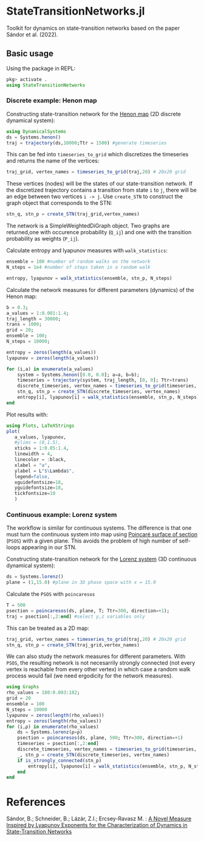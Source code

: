 # StateTransitionNetworks.jl
Toolkit for dynamics on state-transition networks based on the paper Sándor et al. (2022).

## Basic usage

Using the package in REPL:
```julia
pkg> activate .
using StateTransitionNetworks
```

### Discrete example: Henon map

Constructing state-transition network for the [Henon map](https://juliadynamics.github.io/DynamicalSystems.jl/dev/ds/predefined/#DynamicalSystemsBase.Systems.henon) (2D discrete dynamical system):
```julia
using DynamicalSystems
ds = Systems.henon()
traj = trajectory(ds,10000;Ttr = 1500) #generate timeseries
```
This can be fed into `timeseries_to_grid` which discretizes the timeseries and returns the name of the vertices:
```julia
traj_grid, vertex_names = timeseries_to_grid(traj,20) # 20x20 grid
```
These vertices (nodes) will be the states of our state-transition network. If the discretized trajectory contains a transition from state `i` to `j`, there will be an edge between two vertices `i -> j`.
Use `create_STN` to construct the graph object that corresponds to the STN:
```julia
stn_q, stn_p = create_STN(traj_grid,vertex_names)
```
The network is a SimpleWeightedDiGraph object. Two graphs are returned,one with occurence probability (`Q_ij`) and one with the transition probability
as weights (`P_ij`). 

Calculate entropy and lyapunov measures with `walk_statistics`:
```julia
ensemble = 100 #number of random walks on the network
N_steps = 1e4 #number of steps taken in a random walk

entropy, lyapunov = walk_statistics(ensemble, stn_p, N_steps)
```


Calculate the network measures for different parameters (dynamics) of the Henon map:

```julia
b = 0.3;
a_values = 1:0.001:1.4;
traj_length = 30000;
trans = 1000;
grid = 20;
ensemble = 100;
N_steps = 10000;

entropy = zeros(length(a_values))
lyapunov = zeros(length(a_values))

for (i,a) in enumerate(a_values)
    system = Systems.henon([0.0, 0.0]; a=a, b=b);
    timeseries = trajectory(system, traj_length, [0, 0]; Ttr=trans)
    discrete_timeseries, vertex_names = timeseries_to_grid(timeseries, grid);
    stn_q, stn_p = create_STN(discrete_timeseries, vertex_names)
    entropy[i], lyapunov[i] = walk_statistics(ensemble, stn_p, N_steps)
end
```
Plot results with:
```julia
using Plots, LaTeXStrings
plot(
   a_values, lyapunov,
   #ylims = (0,1.5),
   xticks = 1:0.05:1.4,
   linewidth = 4,
   linecolor = :black,
   xlabel = "a",
   ylabel = L"$\Lambda$",
   legend=false,
   xguidefontsize=18,
   yguidefontsize=18,
   tickfontsize=10
   )

```

### Continuous example: Lorenz system
The workflow is similar for continuous systems. The difference is that one must turn the continuous system into map using [Poincaré surface of section](https://juliadynamics.github.io/DynamicalSystems.jl/dev/chaos/orbitdiagram/#Poincar%C3%A9-Surface-of-Section) (`PSOS`) with a given plane. This avoids the problem of high number of self-loops appearing in our STN.

Constructing state-transition network for the [Lorenz system](https://juliadynamics.github.io/DynamicalSystems.jl/dev/ds/predefined/#DynamicalSystemsBase.Systems.lorenz) (3D continuous dynamical system):
```julia
ds = Systems.lorenz()
plane = (1,15.0) #plane in 3D phase space with x = 15.0
```
Calculate the `PSOS` with `poincaresos`

```julia
T = 500
psection = poincaresos(ds, plane, T; Ttr=300, direction=+1); 
traj = psection[:,2:end] #select y,z variables only
```
This can be treated as a 2D map:
```julia
traj_grid, vertex_names = timeseries_to_grid(traj,20) # 20x20 grid
stn_q, stn_p = create_STN(traj_grid,vertex_names)
```
We can also study the network measures for different parameters. With `PSOS`, the resulting network is not necesarrily strongly connected (not every vertex is reachable from every other vertex) in which case a random walk process would fail (we need ergodicity for the network measures). 

```julia
using Graphs
rho_values = 180:0.003:182;
grid = 20
ensemble = 100
N_steps = 10000
lyapunov = zeros(length(rho_values))
entropy = zeros(length(rho_values))
for (i,ρ) in enumerate(rho_values)
    ds = Systems.lorenz(ρ=ρ)
    psection = poincaresos(ds, plane, 500; Ttr=300, direction=+1)
    timeseries = psection[:,2:end]
    discrete_timeseries, vertex_names = timeseries_to_grid(timeseries, grid)
    _, stn_p = create_STN(discrete_timeseries, vertex_names)
    if is_strongly_connected(stn_p)
        entropy[i], lyapunov[i] = walk_statistics(ensemble, stn_p, N_steps)
    end
end
```

# References
Sándor, B.; Schneider, B.; Lázár, Z.I.; Ercsey-Ravasz M. : [A Novel Measure Inspired by Lyapunov Exponents for the Characterization of Dynamics in State-Transition Networks](https://www.mdpi.com/1099-4300/23/1/103)
